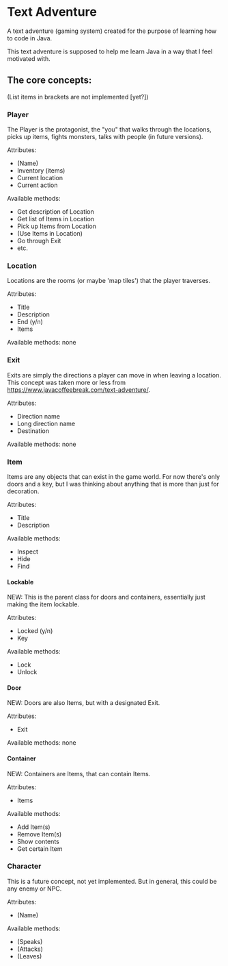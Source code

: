 # Text Adventure
A text adventure (gaming system) created for the purpose of learning how to code in Java.

This text adventure is supposed to help me learn Java in a way that I feel motivated with.

## The core concepts:

(List items in brackets are not implemented [yet?])
### Player
The Player is the protagonist, the "you" that walks through the locations, picks up items, fights monsters, talks with people (in future versions).

Attributes:
- (Name)
- Inventory (items)
- Current location
- Current action

Available methods:
- Get description of Location
- Get list of Items in Location
- Pick up Items from Location
- (Use Items in Location)
- Go through Exit
- etc.

### Location
Locations are the rooms (or maybe 'map tiles') that the player traverses.

Attributes:
- Title
- Description
- End (y/n)
- Items

Available methods:
none

### Exit
Exits are simply the directions a player can move in when leaving a location. This concept was taken more or less from https://www.javacoffeebreak.com/text-adventure/.

Attributes:
- Direction name
- Long direction name
- Destination

Available methods:
none

### Item
Items are any objects that can exist in the game world. For now there's only doors and a key, but I was thinking about anything that is more than just for decoration.

Attributes:
- Title
- Description

Available methods:
- Inspect
- Hide
- Find

#### Lockable
NEW: This is the parent class for doors and containers, essentially just making the item lockable.

Attributes:
- Locked (y/n)
- Key

Available methods:
- Lock
- Unlock

#### Door
NEW: Doors are also Items, but with a designated Exit.

Attributes:
- Exit

Available methods:
none

#### Container
NEW: Containers are Items, that can contain Items.

Attributes:
- Items

Available methods:
- Add Item(s)
- Remove Item(s)
- Show contents
- Get certain Item

### Character
This is a future concept, not yet implemented. But in general, this could be any enemy or NPC.

Attributes:
- (Name)

Available methods:
- (Speaks)
- (Attacks)
- (Leaves)
